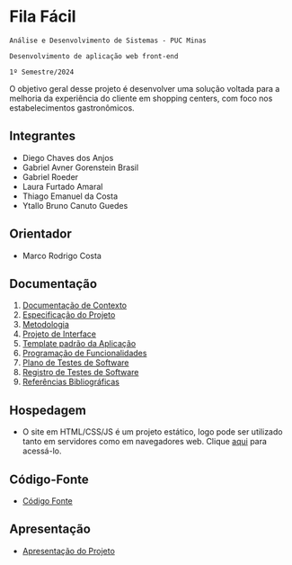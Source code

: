 # Fila Fácil

`Análise e Desenvolvimento de Sistemas - PUC Minas`

`Desenvolvimento de aplicação web front-end`

`1º Semestre/2024`

O objetivo geral desse projeto é desenvolver uma solução voltada para a melhoria da experiência do cliente em shopping centers, com foco nos estabelecimentos gastronômicos.

## Integrantes

* Diego Chaves dos Anjos
* Gabriel Avner Gorenstein Brasil
* Gabriel Roeder
* Laura Furtado Amaral
* Thiago Emanuel da Costa
* Ytallo Bruno Canuto Guedes

## Orientador

* Marco Rodrigo Costa

## Documentação

1. [Documentação de Contexto](documentos/01-Documentação%20de%20Contexto.md)
2. [Especificação do Projeto](documentos/02-Especificação%20do%20Projeto.md)
3. [Metodologia](documentos/03-Metodologia.md)
4. [Projeto de Interface](documentos/04-Projeto%20de%20Interface.md)
5. [Template padrão da Aplicação](documentos/05-Template%20padrão%20da%20Aplicação.md)
6. [Programação de Funcionalidades](documentos/06-Programação%20de%20Funcionalidades.md)
7. [Plano de Testes de Software](documentos/07-Plano%20de%20Testes%20de%20Software.md)
8. [Registro de Testes de Software](documentos/08-Registro%20de%20Testes%20de%20Software.md)
9. [Referências Bibliográficas](documentos/09-Referências.md)

## Hospedagem

* O site em HTML/CSS/JS é um projeto estático, logo pode ser utilizado tanto em servidores como em navegadores web. Clique [aqui](url-ainda-nao-disponivel) para acessá-lo.

## Código-Fonte

* [Código Fonte](codigo-fonte/README.md)

## Apresentação

* [Apresentação do Projeto](apresentacao/README.md)
